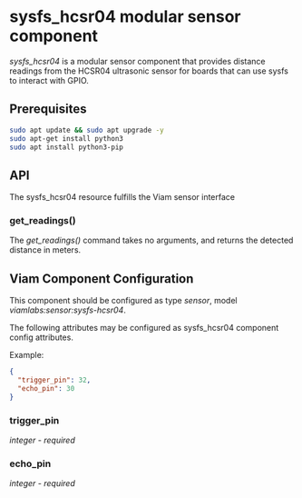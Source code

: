 # sysfs_hcsr04 modular sensor component

*sysfs_hcsr04* is a modular sensor component that provides distance readings from the HCSR04 ultrasonic sensor for boards that can use sysfs to interact with GPIO.

## Prerequisites

``` bash
sudo apt update && sudo apt upgrade -y
sudo apt-get install python3
sudo apt install python3-pip
```

## API

The sysfs_hcsr04 resource fulfills the Viam sensor interface

### get_readings()

The *get_readings()* command takes no arguments, and returns the detected distance in meters.

## Viam Component Configuration

This component should be configured as type *sensor*, model *viamlabs:sensor:sysfs-hcsr04*.

The following attributes may be configured as sysfs_hcsr04 component config attributes.

Example:

``` json
{
  "trigger_pin": 32,
  "echo_pin": 30
}
```

### trigger_pin

*integer - required*

### echo_pin

*integer - required*

